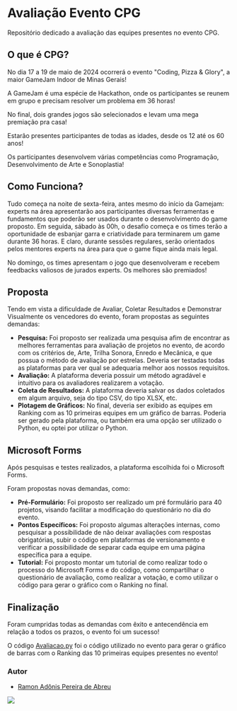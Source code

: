 # Avaliação Evento CPG
Repositório dedicado a avaliação das equipes presentes no evento CPG.

## O que é CPG?

No dia 17 a 19 de maio de 2024 ocorrerá o evento "Coding, Pizza & Glory", a maior GameJam Indoor de Minas Gerais!

A GameJam é uma espécie de Hackathon, onde os participantes se reunem em grupo e precisam resolver um problema em 36 horas!

No final, dois grandes jogos são selecionados e levam uma mega premiação pra casa!

Estarão presentes participantes de todas as idades, desde os 12 até os 60 anos!

Os participantes desenvolvem várias competências como Programação, Desenvolvimento de Arte e Sonoplastia!

## Como Funciona?

Tudo começa na noite de sexta-feira, antes mesmo do início da Gamejam: experts na área apresentarão aos participantes diversas ferramentas e fundamentos que poderão ser usados durante o desenvolvimento do game proposto. Em seguida, sábado às 00h, o desafio começa e os times terão a oportunidade de esbanjar garra e criatividade para terminarem um game durante 36 horas. E claro, durante sessões regulares, serão orientados pelos mentores experts na área para que o game fique ainda mais legal.

No domingo, os times apresentam o jogo que desenvolveram e recebem feedbacks valiosos de jurados experts. Os melhores são premiados!

## Proposta

Tendo em vista a dificuldade de Avaliar, Coletar Resultados e Demonstrar Visualmente os vencedores do evento, foram propostas as seguintes demandas:

- **Pesquisa:** Foi proposto ser realizada uma pesquisa afim de encontrar as melhores ferramentas para avaliação de projetos no evento, de acordo com os critérios de, Arte, Trilha Sonora, Enredo e Mecânica, e que possua o método de avaliação por estrelas. Deveria ser testadas todas as plataformas para ver qual se adequaria melhor aos nossos requisitos.
- **Avaliação:** A plataforma deveria possuir um método agradável e intuitivo para os avaliadores realizarem a votação.
- **Coleta de Resultados:** A plataforma deveria salvar os dados coletados em algum arquivo, seja do tipo CSV, do tipo XLSX, etc.
- **Plotagem de Gráficos:** No final, deveria ser exibido as equipes em Ranking com as 10 primeiras equipes em um gráfico de barras. Poderia ser gerado pela plataforma, ou também era uma opção ser utilizado o Python, eu optei por utilizar o Python.

## Microsoft Forms
Após pesquisas e testes realizados, a plataforma escolhida foi o Microsoft Forms.

Foram propostas novas demandas, como:

- **Pré-Formulário:** Foi proposto ser realizado um pré formulário para 40 projetos, visando facilitar a modificação do questionário no dia do evento.
- **Pontos Específicos:** Foi proposto algumas alterações internas, como pesquisar a possibilidade de não deixar avaliações com respostas obrigatórias, subir o código em plataformas de versionamento e verificar a possibilidade de separar cada equipe em uma página específica para a equipe.
- **Tutorial:** Foi proposto montar um tutorial de como realizar todo o processo do Microsoft Forms e do código, como compartilhar o questionário de avaliação, como realizar a votação, e como utilizar o código para gerar o gráfico com o Ranking no final.

## Finalização

Foram cumpridas todas as demandas com êxito e antecendência em relação a todos os prazos, o evento foi um sucesso!

O código [Avaliacao.py](https://github.com/RamonAdonis1227/Avaliacao_CPG/blob/main/Avaliacao.py) foi o código utilizado no evento para gerar o gráfico de barras com o Ranking das 10 primeiras equipes presentes no evento!



### Autor

- [Ramon Adônis Pereira de Abreu](https://github.com/RamonAdonis1227)


<img src = "https://www.google.com/url?sa=i&url=https%3A%2F%2Fwww.90min.com%2Fpt-BR%2Fplayers%2Fcristiano-ronaldo&psig=AOvVaw10VzYQviCK4xP2lSL4AKTd&ust=1716036854715000&source=images&cd=vfe&opi=89978449&ved=0CBMQjRxqFwoTCIizpNHdlIYDFQAAAAAdAAAAABAV">
